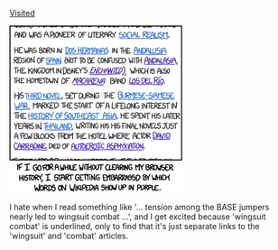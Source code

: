[Visited](https://xkcd.com/1051)

![Visited](./random_comic.png)

I hate when I read something like '... tension among the BASE jumpers nearly led to wingsuit combat ...', and I get excited because 'wingsuit combat' is underlined, only to find that it's just separate links to the 'wingsuit' and 'combat' articles.

